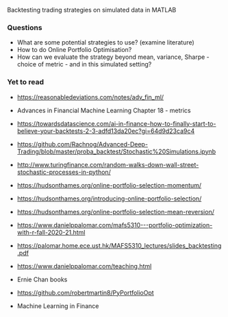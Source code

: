 

Backtesting trading strategies on simulated data in MATLAB

<!-- Cloned from : https://github.com/SIAM-FM21-PC/MathWorks -->

### Questions

+ What are some potential strategies to use? (examine literature)
+ How to do Online Portfolio Optimisation?
+ How can we evaluate the strategy beyond mean, variance, Sharpe - choice of metric - and in this simulated setting?


### Yet to read

+ https://reasonabledeviations.com/notes/adv_fin_ml/

+ Advances in Financial Machine Learning Chapter 18 -  metrics

+ https://towardsdatascience.com/ai-in-finance-how-to-finally-start-to-believe-your-backtests-2-3-adfd13da20ec?gi=64d9d23ca9c4

+ https://github.com/Rachnog/Advanced-Deep-Trading/blob/master/proba_backtest/Stochastic%20Simulations.ipynb

+ http://www.turingfinance.com/random-walks-down-wall-street-stochastic-processes-in-python/

+ https://hudsonthames.org/online-portfolio-selection-momentum/

+ https://hudsonthames.org/introducing-online-portfolio-selection/

+ https://hudsonthames.org/online-portfolio-selection-mean-reversion/

+ https://www.danielppalomar.com/mafs5310---portfolio-optimization-with-r-fall-2020-21.html

+ https://palomar.home.ece.ust.hk/MAFS5310_lectures/slides_backtesting.pdf

+ https://www.danielppalomar.com/teaching.html

+ Ernie Chan books

+ https://github.com/robertmartin8/PyPortfolioOpt

+ Machine Learning in Finance



